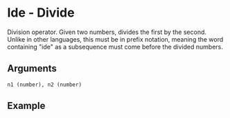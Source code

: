 # Ide - Divide

Division operator. Given two numbers, divides the first by the second. Unlike in other languages, this must be in prefix notation, meaning the word containing "ide" as a subsequence must come before the divided numbers. 

## Arguments

```n1 (number), n2 (number)```

## Example
<editor :code='`
Divide Example
by Milo Jacobs\n
was var ide 1 2..
pri var.
`' 
:code-wordier="`
Divide Example
by Milo Jacobs\n
Was var a video with 1 or 2 events?
Print var!
`"
output-method='console'></editor>